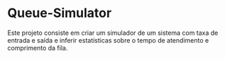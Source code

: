 # Queue-Simulator
Este projeto consiste em criar um simulador de um sistema com taxa de entrada e saída e inferir estatísticas sobre o tempo de atendimento e comprimento da fila.
